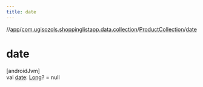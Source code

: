 ```yaml
---
title: date
---
```

//[app](../../../index.html)/[com.ugisozols.shoppinglistapp.data.collection](../index.html)/[ProductCollection](index.html)/[date](date.html)



# date



[androidJvm]\
val [date](date.html): [Long](https://kotlinlang.org/api/latest/jvm/stdlib/kotlin/-long/index.html)? = null




